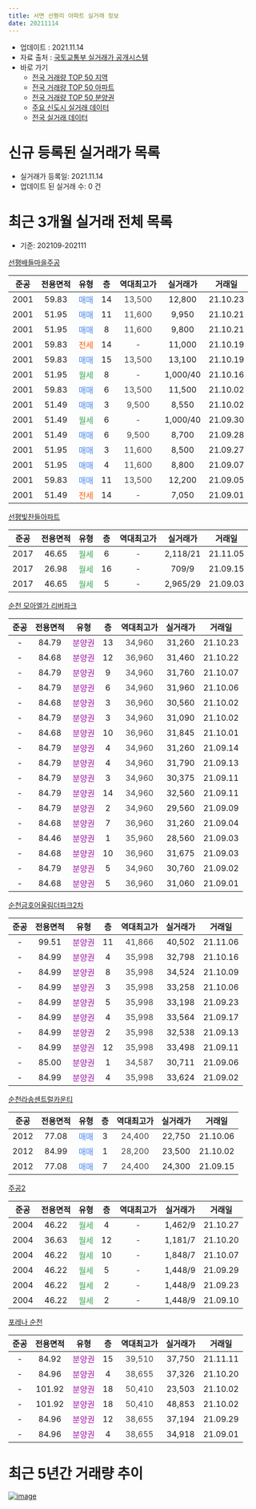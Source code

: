 ```yaml
---
title: 서면 선평리 아파트 실거래 정보
date: 20211114
---
```


* 업데이트 : 2021.11.14
* 자료 출처 : [국토교통부 실거래가 공개시스템](http://rt.molit.go.kr)
* 바로 가기
    * [전국 거래량 TOP 50 지역](https://apt-info.github.io/apt-trade-info/tr)
    * [전국 거래량 TOP 50 아파트](https://apt-info.github.io/apt-trade-info/ta)
    * [전국 거래량 TOP 50 분양권](https://apt-info.github.io/apt-trade-info/tb)
    * [주요 신도시 실거래 데이터](https://apt-info.github.io/apt-trade-info/newtown)
    * [전국 실거래 데이터](https://apt-info.github.io/apt-trade-info/all)



<script async src="https://pagead2.googlesyndication.com/pagead/js/adsbygoogle.js"></script>
<!-- 기본광고 -->
<ins class="adsbygoogle"
     style="display:block"
     data-ad-client="ca-pub-1142216861245946"
     data-ad-slot="4805727019"
     data-ad-format="auto"
     data-full-width-responsive="true"></ins>
<script>
     (adsbygoogle = window.adsbygoogle || []).push({});
</script>


# 신규 등록된 실거래가 목록

* 실거래가 등록일: 2021.11.14
* 업데이트 된 실거래 수: 0 건




<script async src="https://pagead2.googlesyndication.com/pagead/js/adsbygoogle.js"></script>
<!-- 기본광고 -->
<ins class="adsbygoogle"
     style="display:block"
     data-ad-client="ca-pub-1142216861245946"
     data-ad-slot="4805727019"
     data-ad-format="auto"
     data-full-width-responsive="true"></ins>
<script>
     (adsbygoogle = window.adsbygoogle || []).push({});
</script>


# 최근 3개월 실거래 전체 목록
* 기준: 202109-202111


[선평배들마을주공](https://search.naver.com/search.naver?query=%EC%84%A0%ED%8F%89%EB%B0%B0%EB%93%A4%EB%A7%88%EC%9D%84%EC%A3%BC%EA%B3%B5)

|준공|전용면적|유형|층|역대최고가|실거래가|거래일|
|:---:|:---:|:---:|:---:|:---:|:---:|:---:|
|2001|59.83|<span style="color:#4285F3">매매</span>|14|<span style="color:#444444">13,500</span>|12,800|21.10.23|
|2001|51.95|<span style="color:#4285F3">매매</span>|11|<span style="color:#444444">11,600</span>|9,950|21.10.21|
|2001|51.95|<span style="color:#4285F3">매매</span>|8|<span style="color:#444444">11,600</span>|9,800|21.10.21|
|2001|59.83|<span style="color:#FF5A00">전세</span>|14|<span style="color:#444444">-</span>|11,000|21.10.19|
|2001|59.83|<span style="color:#4285F3">매매</span>|15|<span style="color:#444444">13,500</span>|13,100|21.10.19|
|2001|51.95|<span style="color:#34A853">월세</span>|8|<span style="color:#444444">-</span>|1,000/40|21.10.16|
|2001|59.83|<span style="color:#4285F3">매매</span>|6|<span style="color:#444444">13,500</span>|11,500|21.10.02|
|2001|51.49|<span style="color:#4285F3">매매</span>|3|<span style="color:#444444">9,500</span>|8,550|21.10.02|
|2001|51.49|<span style="color:#34A853">월세</span>|6|<span style="color:#444444">-</span>|1,000/40|21.09.30|
|2001|51.49|<span style="color:#4285F3">매매</span>|6|<span style="color:#444444">9,500</span>|8,700|21.09.28|
|2001|51.95|<span style="color:#4285F3">매매</span>|3|<span style="color:#444444">11,600</span>|8,500|21.09.27|
|2001|51.95|<span style="color:#4285F3">매매</span>|4|<span style="color:#444444">11,600</span>|8,800|21.09.07|
|2001|59.83|<span style="color:#4285F3">매매</span>|11|<span style="color:#444444">13,500</span>|12,200|21.09.05|
|2001|51.49|<span style="color:#FF5A00">전세</span>|14|<span style="color:#444444">-</span>|7,050|21.09.01|

[선평빛찬들아파트](https://search.naver.com/search.naver?query=%EC%84%A0%ED%8F%89%EB%B9%9B%EC%B0%AC%EB%93%A4%EC%95%84%ED%8C%8C%ED%8A%B8)

|준공|전용면적|유형|층|역대최고가|실거래가|거래일|
|:---:|:---:|:---:|:---:|:---:|:---:|:---:|
|2017|46.65|<span style="color:#34A853">월세</span>|6|<span style="color:#444444">-</span>|2,118/21|21.11.05|
|2017|26.98|<span style="color:#34A853">월세</span>|16|<span style="color:#444444">-</span>|709/9|21.09.15|
|2017|46.65|<span style="color:#34A853">월세</span>|5|<span style="color:#444444">-</span>|2,965/29|21.09.03|

[순천 모아엘가 리버파크](https://search.naver.com/search.naver?query=%EC%88%9C%EC%B2%9C+%EB%AA%A8%EC%95%84%EC%97%98%EA%B0%80+%EB%A6%AC%EB%B2%84%ED%8C%8C%ED%81%AC)

|준공|전용면적|유형|층|역대최고가|실거래가|거래일|
|:---:|:---:|:---:|:---:|:---:|:---:|:---:|
|-|84.79|<span style="color:#9C11A5">분양권</span>|13|<span style="color:#444444">34,960</span>|31,260|21.10.23|
|-|84.68|<span style="color:#9C11A5">분양권</span>|12|<span style="color:#444444">36,960</span>|31,460|21.10.22|
|-|84.79|<span style="color:#9C11A5">분양권</span>|9|<span style="color:#444444">34,960</span>|31,760|21.10.07|
|-|84.79|<span style="color:#9C11A5">분양권</span>|6|<span style="color:#444444">34,960</span>|31,960|21.10.06|
|-|84.68|<span style="color:#9C11A5">분양권</span>|3|<span style="color:#444444">36,960</span>|30,560|21.10.02|
|-|84.79|<span style="color:#9C11A5">분양권</span>|3|<span style="color:#444444">34,960</span>|31,090|21.10.02|
|-|84.68|<span style="color:#9C11A5">분양권</span>|10|<span style="color:#444444">36,960</span>|31,845|21.10.01|
|-|84.79|<span style="color:#9C11A5">분양권</span>|4|<span style="color:#444444">34,960</span>|31,260|21.09.14|
|-|84.79|<span style="color:#9C11A5">분양권</span>|4|<span style="color:#444444">34,960</span>|31,790|21.09.13|
|-|84.79|<span style="color:#9C11A5">분양권</span>|3|<span style="color:#444444">34,960</span>|30,375|21.09.11|
|-|84.79|<span style="color:#9C11A5">분양권</span>|14|<span style="color:#444444">34,960</span>|32,560|21.09.11|
|-|84.79|<span style="color:#9C11A5">분양권</span>|2|<span style="color:#444444">34,960</span>|29,560|21.09.09|
|-|84.68|<span style="color:#9C11A5">분양권</span>|7|<span style="color:#444444">36,960</span>|31,260|21.09.04|
|-|84.46|<span style="color:#9C11A5">분양권</span>|1|<span style="color:#444444">35,960</span>|28,560|21.09.03|
|-|84.68|<span style="color:#9C11A5">분양권</span>|10|<span style="color:#444444">36,960</span>|31,675|21.09.03|
|-|84.79|<span style="color:#9C11A5">분양권</span>|5|<span style="color:#444444">34,960</span>|30,760|21.09.02|
|-|84.68|<span style="color:#9C11A5">분양권</span>|5|<span style="color:#444444">36,960</span>|31,060|21.09.01|

[순천금호어울림더파크2차](https://search.naver.com/search.naver?query=%EC%88%9C%EC%B2%9C%EA%B8%88%ED%98%B8%EC%96%B4%EC%9A%B8%EB%A6%BC%EB%8D%94%ED%8C%8C%ED%81%AC2%EC%B0%A8)

|준공|전용면적|유형|층|역대최고가|실거래가|거래일|
|:---:|:---:|:---:|:---:|:---:|:---:|:---:|
|-|99.51|<span style="color:#9C11A5">분양권</span>|11|<span style="color:#444444">41,866</span>|40,502|21.11.06|
|-|84.99|<span style="color:#9C11A5">분양권</span>|4|<span style="color:#444444">35,998</span>|32,798|21.10.16|
|-|84.99|<span style="color:#9C11A5">분양권</span>|8|<span style="color:#444444">35,998</span>|34,524|21.10.09|
|-|84.99|<span style="color:#9C11A5">분양권</span>|3|<span style="color:#444444">35,998</span>|33,258|21.10.06|
|-|84.99|<span style="color:#9C11A5">분양권</span>|5|<span style="color:#444444">35,998</span>|33,198|21.09.23|
|-|84.99|<span style="color:#9C11A5">분양권</span>|4|<span style="color:#444444">35,998</span>|33,564|21.09.17|
|-|84.99|<span style="color:#9C11A5">분양권</span>|2|<span style="color:#444444">35,998</span>|32,538|21.09.13|
|-|84.99|<span style="color:#9C11A5">분양권</span>|12|<span style="color:#444444">35,998</span>|33,498|21.09.11|
|-|85.00|<span style="color:#9C11A5">분양권</span>|1|<span style="color:#444444">34,587</span>|30,711|21.09.06|
|-|84.99|<span style="color:#9C11A5">분양권</span>|4|<span style="color:#444444">35,998</span>|33,624|21.09.02|


<script async src="https://pagead2.googlesyndication.com/pagead/js/adsbygoogle.js"></script>
<!-- 기본광고 -->
<ins class="adsbygoogle"
     style="display:block"
     data-ad-client="ca-pub-1142216861245946"
     data-ad-slot="4805727019"
     data-ad-format="auto"
     data-full-width-responsive="true"></ins>
<script>
     (adsbygoogle = window.adsbygoogle || []).push({});
</script>


[순천라송센트럴카운티](https://search.naver.com/search.naver?query=%EC%88%9C%EC%B2%9C%EB%9D%BC%EC%86%A1%EC%84%BC%ED%8A%B8%EB%9F%B4%EC%B9%B4%EC%9A%B4%ED%8B%B0)

|준공|전용면적|유형|층|역대최고가|실거래가|거래일|
|:---:|:---:|:---:|:---:|:---:|:---:|:---:|
|2012|77.08|<span style="color:#4285F3">매매</span>|3|<span style="color:#444444">24,400</span>|22,750|21.10.06|
|2012|84.99|<span style="color:#4285F3">매매</span>|1|<span style="color:#444444">28,200</span>|23,500|21.10.02|
|2012|77.08|<span style="color:#4285F3">매매</span>|7|<span style="color:#444444">24,400</span>|24,300|21.09.15|

[주공2](https://search.naver.com/search.naver?query=%EC%A3%BC%EA%B3%B52)

|준공|전용면적|유형|층|역대최고가|실거래가|거래일|
|:---:|:---:|:---:|:---:|:---:|:---:|:---:|
|2004|46.22|<span style="color:#34A853">월세</span>|4|<span style="color:#444444">-</span>|1,462/9|21.10.27|
|2004|36.63|<span style="color:#34A853">월세</span>|12|<span style="color:#444444">-</span>|1,181/7|21.10.20|
|2004|46.22|<span style="color:#34A853">월세</span>|10|<span style="color:#444444">-</span>|1,848/7|21.10.07|
|2004|46.22|<span style="color:#34A853">월세</span>|5|<span style="color:#444444">-</span>|1,448/9|21.09.29|
|2004|46.22|<span style="color:#34A853">월세</span>|2|<span style="color:#444444">-</span>|1,448/9|21.09.23|
|2004|46.22|<span style="color:#34A853">월세</span>|2|<span style="color:#444444">-</span>|1,448/9|21.09.10|

[포레나 순천](https://search.naver.com/search.naver?query=%ED%8F%AC%EB%A0%88%EB%82%98+%EC%88%9C%EC%B2%9C)

|준공|전용면적|유형|층|역대최고가|실거래가|거래일|
|:---:|:---:|:---:|:---:|:---:|:---:|:---:|
|-|84.92|<span style="color:#9C11A5">분양권</span>|15|<span style="color:#444444">39,510</span>|37,750|21.11.11|
|-|84.96|<span style="color:#9C11A5">분양권</span>|4|<span style="color:#444444">38,655</span>|37,326|21.10.20|
|-|101.92|<span style="color:#9C11A5">분양권</span>|18|<span style="color:#444444">50,410</span>|23,503|21.10.02|
|-|101.92|<span style="color:#9C11A5">분양권</span>|18|<span style="color:#444444">50,410</span>|48,853|21.10.02|
|-|84.96|<span style="color:#9C11A5">분양권</span>|12|<span style="color:#444444">38,655</span>|37,194|21.09.29|
|-|84.96|<span style="color:#9C11A5">분양권</span>|4|<span style="color:#444444">38,655</span>|34,918|21.09.01|



<script async src="https://pagead2.googlesyndication.com/pagead/js/adsbygoogle.js"></script>
<!-- 기본광고 -->
<ins class="adsbygoogle"
     style="display:block"
     data-ad-client="ca-pub-1142216861245946"
     data-ad-slot="4805727019"
     data-ad-format="auto"
     data-full-width-responsive="true"></ins>
<script>
     (adsbygoogle = window.adsbygoogle || []).push({});
</script>


# 최근 5년간 거래량 추이


<div style="width:100%;">
    <canvas id="deal_progress" height="200"></canvas>
</div>

<script>
new Chart(document.getElementById("deal_progress"), {
    type: 'line',
    data: {
        labels: ['16.01','16.02','16.03','16.04','16.05','16.06','16.07','16.08','16.09','16.10','16.11','16.12','17.01','17.02','17.03','17.04','17.05','17.06','17.07','17.08','17.09','17.10','17.11','17.12','18.01','18.02','18.03','18.04','18.05','18.06','18.07','18.08','18.09','18.10','18.11','18.12','19.01','19.02','19.03','19.04','19.05','19.06','19.07','19.08','19.09','19.10','19.11','19.12','20.01','20.02','20.03','20.04','20.05','20.06','20.07','20.08','20.09','20.10','20.11','20.12','21.01','21.02','21.03','21.04','21.05','21.06','21.07','21.08','21.09','21.10','21.11'],
        datasets: [{
            label: '매매/분양권',
            data: [10,11,16,16,16,16,19,12,12,19,14,9,11,18,7,9,9,8,6,7,7,4,6,9,9,4,8,12,11,13,6,10,3,9,3,9,8,8,10,4,7,6,5,12,90,38,25,26,33,63,41,29,123,55,67,22,32,114,133,64,24,33,39,46,30,38,27,18,23,21,2],
            borderColor: "rgba(66, 133, 243, 1)",
            backgroundColor: "rgba(66, 133, 243, 0.05)",
            borderWidth: 1,
            pointRadius: 0,
            fill: false,
            lineTension: 0
        },{
            label: '전/월세',
            data: [4,8,8,8,10,8,5,8,4,6,6,27,7,3,11,5,6,29,29,12,19,4,8,2,6,14,6,7,5,6,8,8,2,7,8,19,6,10,9,7,14,6,4,7,9,8,4,35,5,3,4,4,7,10,5,8,4,3,8,11,3,5,8,6,14,14,8,7,7,5,1],
            borderColor: "rgba(255, 90, 0, 1)",
            backgroundColor: "rgba(255, 90, 0, 0.05)",
            borderWidth: 1,
            pointRadius: 0,
            fill: false,
            lineTension: 0
        },{
            label: '합계',
            data: [14,19,24,24,26,24,24,20,16,25,20,36,18,21,18,14,15,37,35,19,26,8,14,11,15,18,14,19,16,19,14,18,5,16,11,28,14,18,19,11,21,12,9,19,99,46,29,61,38,66,45,33,130,65,72,30,36,117,141,75,27,38,47,52,44,52,35,25,30,26,3],
            borderColor: "rgba(0, 0, 0, 1)",
            backgroundColor: "rgba(0, 0, 0, 0.03)",
            borderWidth: 0.1,
            pointRadius: 0,
            fill: true,
            lineTension: 0
        }
        ]
    },
    options: {
        responsive: true,
        title: {
            display: false
        },
        tooltips: {
            mode: 'index',
            intersect: false
        },
        hover: {
            mode: 'nearest',
            intersect: true
        },
        scales: {
            xAxes: [{
                display: true,
                scaleLabel: {
                    display: true,
                    labelString: '년/월'
                }
            }],
            yAxes: [{
                display: true,
                ticks: {
                    suggestedMin: 0,
                },
                scaleLabel: {
                    display: true,
                    labelString: '실거래 수'
                }
            }]
        }
    }
});

</script>


[![image](https://apt-info.github.io/images/2020-01-03-apt-trade-info/1024x500.png)](https://play.google.com/store/apps/details?id=com.aptinfo.apttradeinfo)

